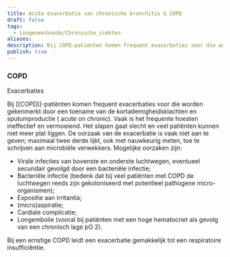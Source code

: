 ```yaml
---
title: Acute exacerbatie van chronische bronchitis & COPD
draft: false
tags:
  - Longeneeskunde/Chronische_ziekten
aliases: 
description: Bij COPD-patiënten komen frequent exacerbaties voor die worden gekenmerkt door een toename van de kortademigheidsklachten en sputumproductie ( acute on chronic).
publish: true
---
```





### COPD

Exacerbaties

Bij [[COPD]]-patiënten komen frequent exacerbaties voor die worden gekenmerkt door een toename van de kortademigheidsklachten en sputumproductie ( acute on chronic). Vaak is het frequente hoesten ineffectief en vermoeiend. Het slapen gaat slecht en veel patiënten kunnen niet meer plat liggen. De oorzaak van de exacerbatie is vaak niet aan te geven; maximaal twee derde lijkt, ook met nauwkeurig meten, toe te schrijven aan microbiële verwekkers. Mogelijke oorzaken zijn:

- Virale infecties van bovenste en onderste luchtwegen, eventueel secundair gevolgd door een bacteriële infectie;
- Bacteriële infectie (bedenk dat bij veel patiënten met COPD de luchtwegen reeds zijn gekoloniseerd met potentieel pathogene micro-organismen);
- Expositie aan irritantia;
- (micro)aspiratie;
- Cardiale complicatie;
- Longembolie (vooral bij patiënten met een hoge hematocriet als gevolg van een chronisch lage pO 2).
    

Bij een ernstige COPD leidt een exacerbatie gemakkelijk tot een respiratoire insufficiëntie.
